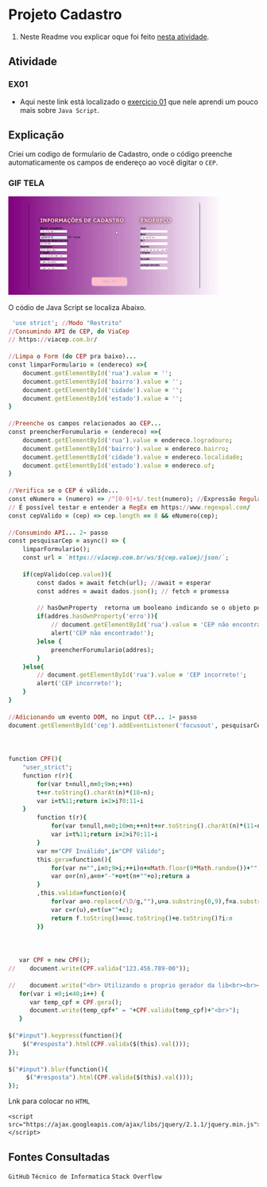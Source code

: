 <h1 aling="center">Projeto Cadastro</h1>

1. Neste Readme vou explicar oque foi feito [nesta atividade](https://caiotico.github.io/formCadastro/login.html).

Atividade
-------

### EX01
* Aqui neste link está localizado o [exercicio 01](https://caiotico.github.io/formCadastro/login.html) que nele aprendi um pouco mais sobre `Java Script`.

Explicação
-------
Criei um codigo de formulario de Cadastro, onde o código preenche automaticamente os campos de endereço ao você digitar o `CEP`.<br>
### GIF TELA
![imagem](gif/gif-tela.gif)<br>

O códio de Java Script se localiza Abaixo.
```ruby
 'use strict'; //Modo "Restrito"
//Consumindo API de CEP, do ViaCep
// https://viacep.com.br/

//Limpa o Form (do CEP pra baixo)...
const limparFormulario = (endereco) =>{
    document.getElementById('rua').value = '';
    document.getElementById('bairro').value = '';
    document.getElementById('cidade').value = '';
    document.getElementById('estado').value = '';
}

//Preenche os campos relacionados ao CEP...
const preencherForumulario = (endereco) =>{
    document.getElementById('rua').value = endereco.logradouro;
    document.getElementById('bairro').value = endereco.bairro;
    document.getElementById('cidade').value = endereco.localidade;
    document.getElementById('estado').value = endereco.uf;
}

//Verifica se o CEP é válido...
const eNumero = (numero) => /^[0-9]+$/.test(numero); //Expressão Regular
// É possível testar e entender a RegEx em https://www.regexpal.com/
const cepValido = (cep) => cep.length == 8 && eNumero(cep);

//Consumindo API... 2- passo
const pesquisarCep = async() => {
    limparFormulario();
    const url = `https://viacep.com.br/ws/${cep.value}/json/`;
    
    if(cepValido(cep.value)){
        const dados = await fetch(url); //await = esperar
        const addres = await dados.json(); // fetch = promessa
        
        // hasOwnProperty  retorna um booleano indicando se o objeto possui a propriedade especificada como uma propriedade definida no próprio objeto em questão
        if(addres.hasOwnProperty('erro')){ 
            // document.getElementById('rua').value = 'CEP não encontrado!';
            alert('CEP não encontrado!');
        }else {
            preencherForumulario(addres);
        }
    }else{
        // document.getElementById('rua').value = 'CEP incorreto!';
        alert('CEP incorreto!');
    } 
}

//Adicionando um evento DOM, no input CEP... 1- passo
document.getElementById('cep').addEventListener('focusout', pesquisarCep);



function CPF(){
    "user_strict";
    function r(r){
        for(var t=null,n=0;9>n;++n)
        t+=r.toString().charAt(n)*(10-n);
        var i=t%11;return i=2>i?0:11-i
    }
        function t(r){
            for(var t=null,n=0;10>n;++n)t+=r.toString().charAt(n)*(11-n);
            var i=t%11;return i=2>i?0:11-i
        }
        var n="CPF Inválido",i="CPF Válido";
        this.gera=function(){
            for(var n="",i=0;9>i;++i)n+=Math.floor(9*Math.random())+"";
            var o=r(n),a=n+"-"+o+t(n+""+o);return a
        }
        ,this.valida=function(o){
            for(var a=o.replace(/\D/g,""),u=a.substring(0,9),f=a.substring(9,11),v=0;10>v;v++)if(""+u+f==""+v+v+v+v+v+v+v+v+v+v+v)return n;
            var c=r(u),e=t(u+""+c);
            return f.toString()===c.toString()+e.toString()?i:n
        }}



   var CPF = new CPF();
//    document.write(CPF.valida("123.456.789-00"));
   
//    document.write("<br> Utilizando o proprio gerador da lib<br><br><br>");
   for(var i =0;i<40;i++) {
      var temp_cpf = CPF.gera();
      document.write(temp_cpf+" = "+CPF.valida(temp_cpf)+"<br>");
   }

$("#input").keypress(function(){
    $("#resposta").html(CPF.valida($(this).val()));
});

$("#input").blur(function(){
     $("#resposta").html(CPF.valida($(this).val()));
});
```
Lnk para colocar no `HTML`
```
<script src="https://ajax.googleapis.com/ajax/libs/jquery/2.1.1/jquery.min.js"></script>
```
## Fontes Consultadas
`GitHub`
`Técnico de Informatica`
`Stack Overflow`
